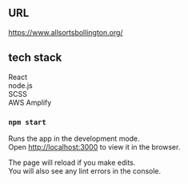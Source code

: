 ## URL

https://www.allsortsbollington.org/

## tech stack

React\
node.js\
SCSS\
AWS Amplify

### `npm start`

Runs the app in the development mode.\
Open [http://localhost:3000](http://localhost:3000) to view it in the browser.

The page will reload if you make edits.\
You will also see any lint errors in the console.

